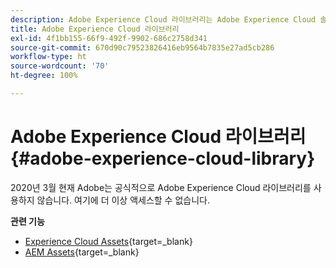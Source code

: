 ```yaml
---
description: Adobe Experience Cloud 라이브러리는 Adobe Experience Cloud 솔루션에서 자산을 저장, 검색 및 선택할 수 있는 범용 및 중앙 집중식 경험입니다.
title: Adobe Experience Cloud 라이브러리
exl-id: 4f1bb155-66f9-492f-9902-686c2758d341
source-git-commit: 670d90c79523826416eb9564b7835e27ad5cb286
workflow-type: ht
source-wordcount: '70'
ht-degree: 100%

---
```


# Adobe Experience Cloud 라이브러리{#adobe-experience-cloud-library}

2020년 3월 현재 Adobe는 공식적으로 Adobe Experience Cloud 라이브러리를 사용하지 않습니다. 여기에 더 이상 액세스할 수 없습니다.

**관련 기능**

* [Experience Cloud Assets](https://experienceleague.adobe.com/docs/core-services/interface/services/assets/experience-cloud-assets.html){target=_blank}
* [AEM Assets](https://experienceleague.adobe.com/docs/experience-manager-cloud-service/content/assets/home.html){target=_blank}
